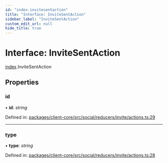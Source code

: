 ```yaml
---
id: "index.invitesentaction"
title: "Interface: InviteSentAction"
sidebar_label: "InviteSentAction"
custom_edit_url: null
hide_title: true
---
```


# Interface: InviteSentAction

[index](../modules/index.md).InviteSentAction

## Properties

### id

• **id**: *string*

Defined in: [packages/client-core/src/social/reducers/invite/actions.ts:29](https://github.com/xr3ngine/xr3ngine/blob/716a06460/packages/client-core/src/social/reducers/invite/actions.ts#L29)

___

### type

• **type**: *string*

Defined in: [packages/client-core/src/social/reducers/invite/actions.ts:28](https://github.com/xr3ngine/xr3ngine/blob/716a06460/packages/client-core/src/social/reducers/invite/actions.ts#L28)
